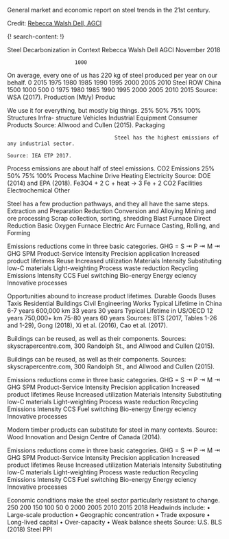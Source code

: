 General market and economic report on steel trends in the 21st century.

Credit: [Rebecca Walsh Dell, AGCI](https://www.linkedin.com/in/rwdell)

{! search-content: !}

 Steel Decarbonization in Context
Rebecca Walsh Dell AGCI November 2018

                          1000
On average, every one of us has 220 kg
of steel produced per year on our behalf.
0
2015
1975 1980 1985 1990 1995 2000 2005 2010
    Steel
ROW
China
1500 1000 500
0
1975 1980 1985 1990 1995 2000 2005 2010 2015
           Source: WSA (2017).
Production (Mt/y) Produc

 We use it for everything, but mostly big things.
25% 50% 75% 100%
               Structures
Infra- structure
Vehicles
Industrial Equipment
Consumer Products
Source: Allwood and Cullen (2015).
Packaging

                                       Steel has the highest emissions of any industrial sector.
                                                                                                                                    Source: IEA ETP 2017.

 Process emissions are about half of steel emissions.
CO2 Emissions
25% 50% 75% 100%
         Process
   Machine Drive
 Heating
   Electricity
Source: DOE (2014) and EPA (2018).
 Fe3O4 + 2 C + heat → 3 Fe + 2 CO2
Facilities Electrochemical
Other

 Steel has a few production pathways, and they all have the same steps.
Extraction and Preparation
Reduction
Conversion and Alloying
  Mining and ore processing
Scrap collection, sorting, shredding
     Blast Furnace
Direct Reduction
    Basic Oxygen Furnace
Electric Arc Furnace
   Casting, Rolling, and Forming

 Emissions reductions
come in three basic categories.
GHG = S ⇥ P ⇥ M ⇥ GHG SPM
      Product-Service Intensity
Precision application Increased product lifetimes Reuse
Increased utilization
Materials Intensity
Substituting low-C materials Light-weighting
Process waste reduction Recycling
Emissions Intensity
CCS
Fuel switching Bio-energy
Energy e ciency Innovative processes

 Opportunities abound to increase product lifetimes.
Durable Goods
Buses
Taxis
Residential Buildings Civil Engineering Works
Typical Lifetime in China
6-7 years
600,000 km 33 years 30 years
Typical Lifetime in US/OECD 12 years
750,000+ km 75-80 years 60 years
 Sources: BTS (2017, Tables 1-26 and 1-29), Gong (2018), Xi et al. (2016), Cao et al. (2017).

  Buildings can be reused,
as well as their components.
 Sources: skyscrapercentre.com, 300 Randolph St., and Allwood and Cullen (2015).

  Buildings can be reused,
as well as their components.
  Sources: skyscrapercentre.com, 300 Randolph St., and Allwood and Cullen (2015).

 Emissions reductions
come in three basic categories.
GHG = S ⇥ P ⇥ M ⇥ GHG SPM
      Product-Service Intensity
Precision application Increased product lifetimes Reuse
Increased utilization
Materials Intensity
Substituting low-C materials Light-weighting
Process waste reduction Recycling
Emissions Intensity
CCS
Fuel switching Bio-energy
Energy e ciency Innovative processes

 Modern timber products can substitute for steel in many contexts.
 Source: Wood Innovation and Design Centre of Canada (2014).

 Emissions reductions
come in three basic categories.
GHG = S ⇥ P ⇥ M ⇥ GHG SPM
      Product-Service Intensity
Precision application Increased product lifetimes Reuse
Increased utilization
Materials Intensity
Substituting low-C materials Light-weighting
Process waste reduction Recycling
Emissions Intensity
CCS
Fuel switching Bio-energy
Energy e ciency Innovative processes

 Economic conditions make the steel sector particularly resistant to change.
 250
200
150
100
50 0
        2000 2005
2010 2015 2018
Headwinds include:
• Large-scale production
• Geographic concentration
• Trade exposure
• Long-lived capital
• Over-capacity
• Weak balance sheets
Source: U.S. BLS (2018)
Steel PPI
